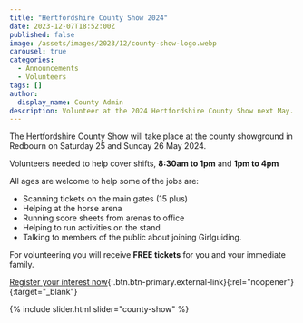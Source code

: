 ```yaml
---
title: "Hertfordshire County Show 2024"
date: 2023-12-07T18:52:00Z
published: false
image: /assets/images/2023/12/county-show-logo.webp
carousel: true
categories:
  - Announcements
  - Volunteers
tags: []
author:
  display_name: County Admin
description: Volunteer at the 2024 Hertfordshire County Show next May.
---
```

The Hertfordshire County Show will take place at the county showground in Redbourn on Saturday 25 and Sunday 26 May 2024.

Volunteers needed to help cover shifts, **8:30am to 1pm** and **1pm to 4pm**

All ages are welcome to help some of the jobs are:

- Scanning tickets on the main gates (15 plus)
- Helping at the horse arena
- Running score sheets from arenas to office
- Helping to run activities on the stand
- Talking to members of the public about joining Girlguiding.

For volunteering you will receive **FREE tickets** for you and your immediate family.

[Register your interest now](https://forms.office.com/pages/responsepage.aspx?id=3yob_CzTykeMNWNnWM6OwRrqs7bdo19CnIwI_9Lov51UMkY1NTBYVzBJRjJBVTJUTVRENlg3VVk1Ni4u){:.btn.btn-primary.external-link}{:rel="noopener"}{:target="_blank"}

{% include slider.html slider="county-show" %}
